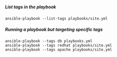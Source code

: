 
##### List tags in the playbook
```
ansible-playbook --list-tags playbooks/site.yml
```

##### Running a playbook but targeting specific tags
```
ansible-playbook --tags db playbooks.yml
ansible-playbook --tags redhat playbooks/site.yml
ansible-playbook --tags apache playbooks/site.yml
```

